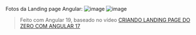 Fotos da Landing page Angular:
![image](https://github.com/user-attachments/assets/c0056236-42b2-453f-8787-2423d58ec232)
![image](https://github.com/user-attachments/assets/11a76aef-55b3-4917-ae08-c4f45b1da8f0)

> Feito com Angular 19, baseado no vídeo [CRIANDO LANDING PAGE DO ZERO COM ANGULAR 17](https://www.youtube.com/watch?v=O26fDEnAukY&list=PLNCSWIsR6ADJuQd4x6LVIC4VFMYArdg3M&index=9)
